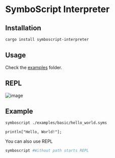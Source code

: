 # SymboScript Interpreter

## Installation

```bash
cargo install symboscript-interpreter
```

## Usage

Check the [examples](../examples/) folder.

## REPL
![image](https://github.com/SymboScript/SymboScript/assets/59178854/8e13c99e-7cd2-4fde-bfbd-bd5670c65a38)


## Example

```bash
symboscript ./examples/basic/hello_world.syms
```

```syms
println["Hello, World!"];
```

You can also use REPL

```bash
symboscript #Without path starts REPL
```
